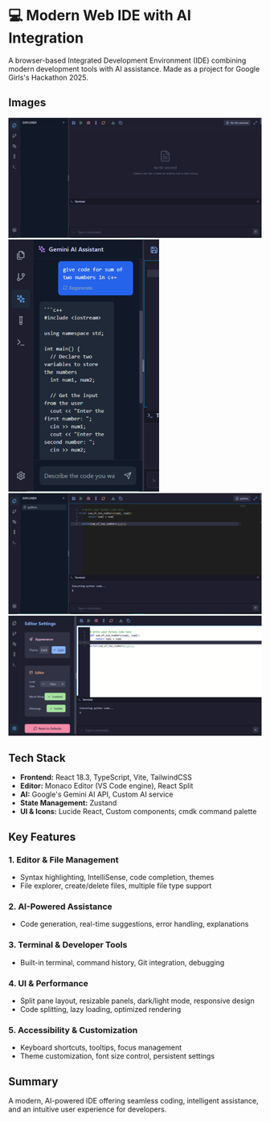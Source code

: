 # 💻 Modern Web IDE with AI Integration
A browser-based Integrated Development Environment (IDE) combining modern development tools with AI assistance. Made as a project for Google Girls's Hackathon 2025.

## Images

<img src="https://github.com/nidhi00y/Google-Women-s-Hackathon-IDE-/blob/main/1.PNG" width="600" alt="IDE Screenshot" />
<img src="https://github.com/nidhi00y/Google-Women-s-Hackathon-IDE-/blob/main/2.PNG" width="300" alt="IDE Screenshot 2" />
<img src="https://github.com/nidhi00y/Google-Women-s-Hackathon-IDE-/blob/main/3.PNG" width="600" alt="IDE Screenshot 3" />
<img src="https://github.com/nidhi00y/Google-Women-s-Hackathon-IDE-/blob/main/4.PNG" width="600" alt="IDE Screenshot 4" />



## Tech Stack
- **Frontend:** React 18.3, TypeScript, Vite, TailwindCSS
- **Editor:** Monaco Editor (VS Code engine), React Split
- **AI:** Google's Gemini AI API, Custom AI service
- **State Management:** Zustand
- **UI & Icons:** Lucide React, Custom components, cmdk command palette

## Key Features
### **1. Editor & File Management**
- Syntax highlighting, IntelliSense, code completion, themes
- File explorer, create/delete files, multiple file type support

### **2. AI-Powered Assistance**
- Code generation, real-time suggestions, error handling, explanations

### **3. Terminal & Developer Tools**
- Built-in terminal, command history, Git integration, debugging

### **4. UI & Performance**
- Split pane layout, resizable panels, dark/light mode, responsive design
- Code splitting, lazy loading, optimized rendering

### **5. Accessibility & Customization**
- Keyboard shortcuts, tooltips, focus management
- Theme customization, font size control, persistent settings

## Summary
A modern, AI-powered IDE offering seamless coding, intelligent assistance, and an intuitive user experience for developers.
